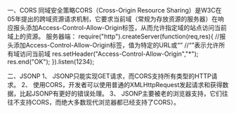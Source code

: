 一、CORS 同域安全策略CORS（Cross-Origin Resource Sharing）是W3C在05年提出的跨域资源请求机制，它要求当前域（常规为存放资源的服务器）在响应报头添加Access-Control-Allow-Origin标签，从而允许指定域的站点访问当前域上的资源。 服务器端： require("http").createServer(function(req,res){ //报头添加Access-Control-Allow-Origin标签，值为特定的URL或“” //“”表示允许所有域访问当前域 res.setHeader("Access-Control-Allow-Origin","*");
res.end("OK"); }).listen(1234);

二、JSONP
1、 JSONP只能实现GET请求，而CORS支持所有类型的HTTP请求。 2、 使用CORS，开发者可以使用普通的XMLHttpRequest发起请求和获得数据，比起JSONP有更好的错误处理。 3、 JSONP主要被老的浏览器支持，它们往往不支持CORS，而绝大多数现代浏览器都已经支持了CORS）。
<script>
    function createJs(sUrl){
        var oScript = document.createElement('script');
        oScript.type = 'text/javascript';
        oScript.src = sUrl;
        document.getElementsByTagName('head')[0].appendChild(oScript);
    }
    createJs('jsonp.js');
    box({
        'name':'test'
    });
    
    function box(json){
        alert(json.name);
    }
<script>

三、HTML5中的window.postMessage方法 //页面a function onload(){ var iframe = document.getElementById('iframe'); var win = iframe.contentWindow; win.postMessage('这是页面a的消息','*'); }

//页面b window.onmessage = function(e){ var e = e||event; alert(e.data); //这是页面a的消息 }

四、服务器代理 页面直接向同域的服务端发请求，服务端进行跨域处理或爬虫后，再把数据返回给客户端页面。

五、 XDR
var xdr = new XDomainRequest(); xdr.onload = function() { alert(xdr.responseText); }; xdr.onerror = function() { alert("一个错误发生了！"); }; xdr.open("get", "http://127.0.0.1:1234/"); xdr.send(null);
